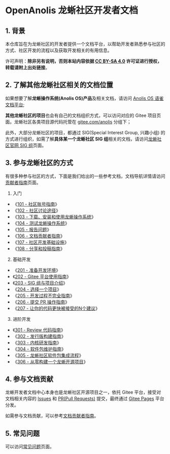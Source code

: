 # OpenAnolis 龙蜥社区开发者文档

## 1. 背景

本仓库旨在为龙蜥社区的开发者提供一个文档平台，以帮助开发者熟悉参与社区的方式、社区开发的流程以及获取开发相关的有用信息。

许可声明：**除非另有说明，否则本站内容依据 [CC BY-SA 4.0](https://creativecommons.org/licenses/by-sa/4.0/) 许可证进行授权，转载请附上出处链接**。

## 2. 了解其他龙蜥社区相关的文档位置

如果想要了解**龙蜥操作系统(Anolis OS)产品**及相关文档，请访问 [Anolis OS 语雀文档平台](https://www.yuque.com/anolis-docs);

**其他龙蜥社区的项目**也会有自己的文档组织方式，可以访问对应的 Gitee 项目页面。龙蜥社区各类项目源代码托管在 [gitee.com/anolis](https://gitee.com/anolis) 分组下；

此外，大部分龙蜥社区的项目，都通过 SIG(Special Interest Group, 兴趣小组) 的方式进行组织，如需了解**具体某一个龙蜥社区 SIG 组**相关的文档，请访问[龙蜥社区官网 SIG 组](https://openanolis.org/sig)页面。

## 3. 参与龙蜥社区的方式

有很多种参与社区的方式，下面是我们给出的一些参考文档，文档导航详情请访问[贡献者指南](/CONTRIBUTING.md)页面。

1. 入门
  + 《[101 - 社区账号指南](/articles/101-accounts.md)》
  + 《[102 - 社区讨论途径](/articles/102-join-discussion.md)》
  + 《[103 - 下载、安装和使用龙蜥操作系统](/articles/103-run-anolis-os.md)》
  + 《[104 - 测试龙蜥操作系统](/articles/104-help-with-testing.md)》
  + 《[105 - 报告问题](/articles/105-report-issues.md)》
  + 《[106 - 文档贡献者指南](/articles/106-contribute-to-docs.md)》
  + 《[107 - 社区开发基础设施](/articles/107-infra.md)》
  + 《[108 - 分享和投稿指南](/articles/108-sharing-anolis-os-best-practice.md)》
2. 基础开发
  + 《[201 - 准备开发环境](/articles/201-prepare-for-developing.md)》
  + 《[202 - Gitee 平台使用指南](/articles/202-intro-to-gitee.md)》
  + 《[203 - SIG 组与项目介绍](/articles/203-intro-to-sig-and-openanolis-projects.md)》
  + 《[204 - 选择一个项目](/articles/204-choose-a-project.md)》
  + 《[205 - 开发过程不完全指南](/articles/205-ready-for-first-task.md)》
  + 《[206 - 提交 PR 操作指南](/articles/206-submit-codes-via-gitee-pr.md)》
  + 《[207 - 让你的代码更快被接受的N个建议](/articles/207-how-to-get-codes-merged.md)》
3. 进阶开发
  + 《[301 - Review 代码指南](/articles/301-join-code-review.md)》
  + 《[302 - 发行版构建指南](/articles/302-join-os-package-build.md)》
  + 《[303 - 内核研发指南](/articles/303-join-kernel-developing.md)》
  + 《[304 - 软件包维护指南](/articles/304-maintain-a-package.md)》
  + 《[305 - 龙蜥社区软件包集成流程](/articles/305-add-project-to-anolis-os.md)》
  + 《[306 - 从零构建一个龙蜥开源项目](/articles/306-build-a-new-project.md)》

## 4. 参与文档贡献

龙蜥开发者文档中心本身也是龙蜥社区开源项目之一，依托 Gitee 平台，接受对文档相关内容的 [Issues](https://gitee.com/anolis/docs/issues) 和 [PR(Pull Requests)](https://gitee.com/anolis/docs/pulls) 提交，最终通过 [Gitee Pages](https://gitee.com/help/articles/4136) 平台分发。

如需参与文档贡献，可以参考[文档贡献者指南](/articles/106-contribute-to-docs.md)。

## 5. 常见问题

可以访问[常见问题](/FAQ.md)页面。
